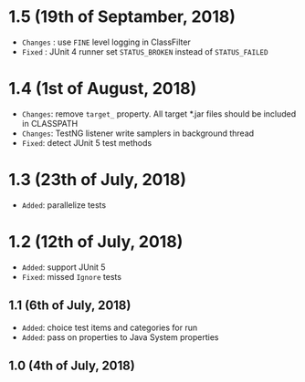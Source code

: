 # 1.5 (19th of Septamber, 2018)
* `Changes` : use `FINE` level logging in ClassFilter
* `Fixed` : JUnit 4 runner set `STATUS_BROKEN` instead of `STATUS_FAILED`

# 1.4 (1st of August, 2018)
* `Changes`: remove `target_` property. All target *.jar files should be included in CLASSPATH
* `Changes`: TestNG listener write samplers in background thread
* `Fixed`: detect JUnit 5 test methods

# 1.3 (23th of July, 2018)
* `Added`: parallelize tests

# 1.2 (12th of July, 2018)
* `Added`: support JUnit 5
* `Fixed`: missed `Ignore` tests

## 1.1 (6th of July, 2018)
* `Added`: choice test items and categories for run
* `Added`: pass on properties to Java System properties

## 1.0 (4th of July, 2018)
